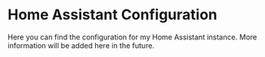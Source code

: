 # Home Assistant Configuration

Here you can find the configuration for my Home Assistant instance. More information will be added here in the future.
